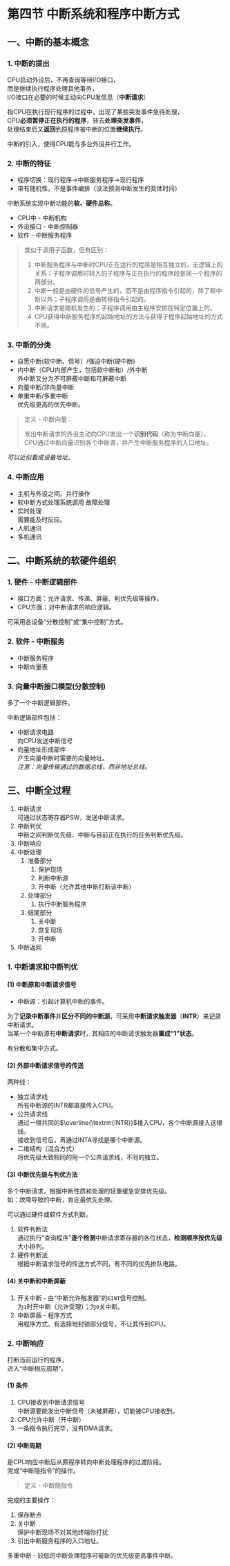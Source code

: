 # 第四节 中断系统和程序中断方式

## 一、中断的基本概念

### 1. 中断的提出

CPU启动外设后，不再查询等待I/O接口，  
而是继续执行程序处理其他事务，  
I/O接口在必要的时候主动向CPU发信息（**中断请求**）

指CPU在执行现行程序的过程中，出现了某些突发事件急待处理，  
CPU**必须暂停正在执行的程序**，转去**处理突发事件**，  
处理结束后又**返回**到原程序被中断的位置**继续执行**。

中断的引入，使得CPU能与多台外设并行工作。

### 2. 中断的特征

* 程序切换：现行程序→中断服务程序→现行程序
* 带有随机性，不是事件编排（没法预测中断发生的具体时间）

中断系统实现中断功能的**软、硬件总称**。

* CPU中 - 中断机构
* 外设接口 - 中断控制器
* 软件 - 中断服务程序

> 类似于调用子函数，但有区别：
>
> 1. 中断服务程序与中断时CPU正在运行的程序是相互独立的，无逻辑上的关系；子程序调用时转入的子程序与正在执行的程序段是同一个程序的两部分。​
> 2. 中断一般是由硬件的信号产生的，而不是由程序指令引起的，除了软中断以外；子程序调用是由转移指令引起的。​
> 3. 中断请求是随机发生的；子程序调用由主程序安排在特定位置上的。 ​
> 4. CPU获得中断服务程序的起始地址的方法与获得子程序起始地址的方式不同。​

### 3. 中断的分类

* 自愿中断(软中断、信号）/强迫中断(硬中断)
* 内中断（CPU内部产生，包括软中断和）/外中断  
  外中断又分为不可屏蔽中断和可屏蔽中断
* 向量中断/非向量中断
* 单重中断/多重中断  
  优先级更高的优先中断。

> 定义 - 中断向量：
>
> 发出中断请求的外设主动向CPU发出一个**识别代码**（称为中断向量），  
> CPU通过中断向量识别各个中断源，并产生中断服务程序的入口地址。

*可以近似看成设备地址。*

### 4. 中断应用

* 主机与外设之间。并行操作
* 软中断方式处理系统调用
  故障处理
* 实时处理  
  需要能及时反应。
* 人机通讯
* 多机通讯

## 二、中断系统的软硬件组织

### 1. 硬件 - 中断逻辑部件

* 接口方面：允许请求、传递、屏蔽、判优先级等操作。
* CPU方面：对中断请求的响应逻辑。

可采用各设备“分散控制”或“集中控制”方式。

### 2. 软件 - 中断服务

* 中断服务程序
* 中断向量表

### 3. 向量中断接口模型(分散控制)

多了一个中断逻辑部件。

中断逻辑部件包括：

* 中断请求电路  
  向CPU发送中断信号
* 向量地址形成部件  
  产生向量中断时需要的向量地址。  
  *注意：向量传输通过的数据总线，而非地址总线。*

## 三、中断全过程

1. 中断请求  
   可通过状态寄存器PSW，发送中断请求。
2. 中断判优  
   中断之间判断优先级、中断与目前正在执行的任务判断优先级。
3. 中断响应  
4. 中断处理
   1. 准备部分
      1. 保护现场
      2. 判断中断源
      3. 开中断（允许其他中断打断该中断）
   2. 处理部分
      1. 执行中断服务程序
   3. 结尾部分
      1. 关中断
      2. 恢复现场
      3. 开中断
5. 中断返回

### 1. 中断请求和中断判优

#### (1) 中断原和中断请求信号

* 中断源：引起计算机中断的事件。

为了**记录中断事件**并**区分不同的中断源**，可采用**中断请求触发器**（**INTR**）来记录中断请求。  
当某一个中断源有**中断请求**时，其相应的中断请求触发器**置成“1”状态**。

有分散和集中方式。

#### (2) 外部中断请求信号的传送

两种线：

* 独立请求线  
  所有中断源的INTR都直接传入CPU。
* 公共请求线  
  通过一根共同的$\overline{\textrm{INTR}}$接入CPU，各个中断源接入这根线。  
  接收到信号后，再通过INTA寻找是哪个中断源。
* 二维结构（混合方式）  
  将优先级大致相同的用一个公共请求线，不同的独立。

#### (3) 中断优先级与判优方法

多个中断请求，根据中断性质和处理的轻重缓急安排优先级。  
如：故障导致的中断，肯定最优先处理。

可以通过硬件或软件方式判断。

1. 软件判断法  
   通过执行“查询程序”**逐个检测**中断请求寄存器的各位状态，**检测顺序按优先级**大小排列。
2. 硬件判断法  
   根据中断请求信号的传送方式不同，有不同的优先排队电路。

#### (4) 关中断和中断屏蔽

1. 开关中断 - 由“中断允许触发器”的`EINT`信号控制。  
  为`1`时开中断（允许受理）；为`0`关中断。
2. 中断屏蔽 - 程序方式  
   用程序方式，有选择地封锁部分信号，不让其传到CPU。

### 2. 中断响应

打断当前运行的程序，  
进入“中断相应周期”。

#### (1) 条件

1. CPU接收到中断请求信号  
   中断源要能发出中断信号（未被屏蔽），切能被CPU接收到。
2. CPU允许中断（开中断）  
3. 一条指令执行完毕，没有DMA请求。

#### (2) 中断周期

是CPU响应中断后从原程序转向中断处理程序的过渡阶段。  
完成“中断隐指令”的操作。

> 定义 - 中断隐指令

完成的主要操作：

1. 保存断点
2. 关中断  
   保护中断现场不对其他终端你打扰
3. 引出中断服务程序的入口地址。

多重中断 - 较低的中断处理程序可被新的优先级更高事件中断。

